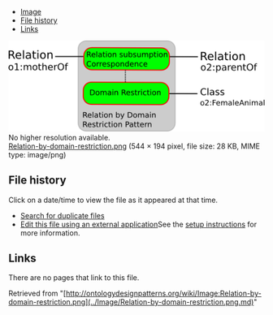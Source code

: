 * [Image](../Image/Relation-by-domain-restriction.png.md#file)
* [File history](../Image/Relation-by-domain-restriction.png.md#filehistory)
* [Links](../Image/Relation-by-domain-restriction.png.md#filelinks)

[![Image:Relation-by-domain-restriction.png](../images/1/15/Relation-by-domain-restriction.png)](../images/1/15/Relation-by-domain-restriction.png)  
No higher resolution available.  
[Relation-by-domain-restriction.png](../images/1/15/Relation-by-domain-restriction.png)‎ (544 × 194 pixel, file size: 28 KB, MIME type: image/png)

## File history

Click on a date/time to view the file as it appeared at that time.



  
* [Search for duplicate files](http://ontologydesignpatterns.org/wiki/Special:FileDuplicateSearch/Relation-by-domain-restriction.png "Special:FileDuplicateSearch/Relation-by-domain-restriction.png")
* [Edit this file using an external application](http://ontologydesignpatterns.org/wiki/index.php?title=Image:Relation-by-domain-restriction.png&action=edit&externaledit=true&mode=file "Image:Relation-by-domain-restriction.png")See the [setup instructions](http://www.mediawiki.org/wiki/Manual:External_editors "http://www.mediawiki.org/wiki/Manual:External_editors") for more information.

## Links



There are no pages that link to this file.




Retrieved from "[http://ontologydesignpatterns.org/wiki/Image:Relation-by-domain-restriction.png](../Image/Relation-by-domain-restriction.png.md)"